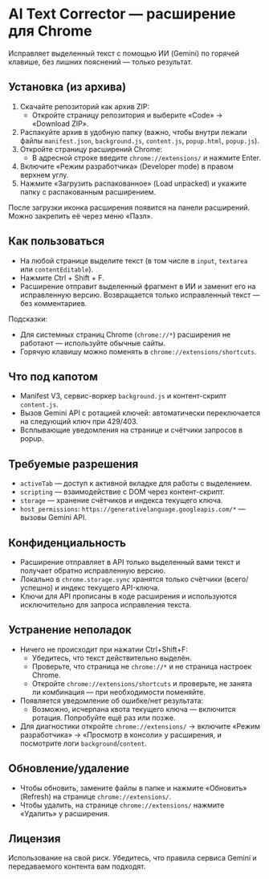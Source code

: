 # AI Text Corrector — расширение для Chrome

Исправляет выделенный текст с помощью ИИ (Gemini) по горячей клавише, без лишних пояснений — только результат.

## Установка (из архива)

1) Скачайте репозиторий как архив ZIP:
	 - Откройте страницу репозитория и выберите «Code» → «Download ZIP».
2) Распакуйте архив в удобную папку (важно, чтобы внутри лежали файлы `manifest.json`, `background.js`, `content.js`, `popup.html`, `popup.js`).
3) Откройте страницу расширений Chrome:
	 - В адресной строке введите `chrome://extensions/` и нажмите Enter.
4) Включите «Режим разработчика» (Developer mode) в правом верхнем углу.
5) Нажмите «Загрузить распакованное» (Load unpacked) и укажите папку с распакованным расширением.

После загрузки иконка расширения появится на панели расширений. Можно закрепить её через меню «Пазл».

## Как пользоваться

- На любой странице выделите текст (в том числе в `input`, `textarea` или `contentEditable`).
- Нажмите Ctrl + Shift + F.
- Расширение отправит выделенный фрагмент в ИИ и заменит его на исправленную версию. Возвращается только исправленный текст — без комментариев.

Подсказки:
- Для системных страниц Chrome (`chrome://*`) расширения не работают — используйте обычные сайты.
- Горячую клавишу можно поменять в `chrome://extensions/shortcuts`.

## Что под капотом

- Manifest V3, сервис-воркер `background.js` и контент-скрипт `content.js`.
- Вызов Gemini API с ротацией ключей: автоматически переключается на следующий ключ при 429/403.
- Всплывающие уведомления на странице и счётчики запросов в popup.

## Требуемые разрешения

- `activeTab` — доступ к активной вкладке для работы с выделением.
- `scripting` — взаимодействие с DOM через контент-скрипт.
- `storage` — хранение счётчиков и индекса текущего ключа.
- `host_permissions`: `https://generativelanguage.googleapis.com/*` — вызовы Gemini API.

## Конфиденциальность

- Расширение отправляет в API только выделенный вами текст и получает обратно исправленную версию.
- Локально в `chrome.storage.sync` хранятся только счётчики (всего/успешно) и индекс текущего API-ключа.
- Ключи для API прописаны в коде расширения и используются исключительно для запроса исправления текста.

## Устранение неполадок

- Ничего не происходит при нажатии Ctrl+Shift+F:
	- Убедитесь, что текст действительно выделён.
	- Проверьте, что страница не `chrome://*` и не страница настроек Chrome.
	- Откройте `chrome://extensions/shortcuts` и проверьте, не занята ли комбинация — при необходимости поменяйте.
- Появляется уведомление об ошибке/нет результата:
	- Возможно, исчерпана квота текущего ключа — включится ротация. Попробуйте ещё раз или позже.
- Для диагностики откройте `chrome://extensions/` → включите «Режим разработчика» → «Просмотр в консоли» у расширения, и посмотрите логи `background`/`content`.

## Обновление/удаление

- Чтобы обновить, замените файлы в папке и нажмите «Обновить» (Refresh) на странице `chrome://extensions/`.
- Чтобы удалить, на странице `chrome://extensions/` нажмите «Удалить» у расширения.

## Лицензия

Использование на свой риск. Убедитесь, что правила сервиса Gemini и передаваемого контента вам подходят.